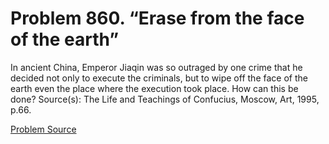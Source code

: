 # Problem 860. “Erase  from the face of the earth”

In ancient China, Emperor Jiaqin was so outraged by one crime that he decided not only to execute the criminals, but to wipe off the face of the earth even the place where the execution took place. How can this be done? Source(s): The Life and Teachings of Confucius, Moscow, Art, 1995, p.66.

[Problem Source](https://www.trizland.ru/tasks/5431/)